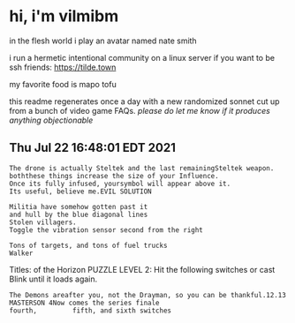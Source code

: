 # hi, i'm vilmibm

in the flesh world i play an avatar named nate smith

i run a hermetic intentional community on a linux server if you want to be ssh friends: https://tilde.town

my favorite food is mapo tofu

this readme regenerates once a day with a new randomized sonnet cut up from a bunch of video game FAQs.
_please do let me know if it produces anything objectionable_

## Thu Jul 22 16:48:01 EDT 2021

    The drone is actually Steltek and the last remainingSteltek weapon.
    boththese things increase the size of your Influence.
    Once its fully infused, yoursymbol will appear above it.
    Its useful, believe me.EVIL SOLUTION
    
    Militia have somehow gotten past it
    and hull by the blue diagonal lines
    Stolen villagers.
    Toggle the vibration sensor second from the right
    
    Tons of targets, and tons of fuel trucks
    Walker Titles: of the Horizon
    PUZZLE LEVEL 2: Hit the following switches
    or cast Blink until it loads again.
    
    The Demons areafter you, not the Drayman, so you can be thankful.12.13 MASTERSON 4Now comes the series finale
    fourth, 		fifth, and sixth switches
